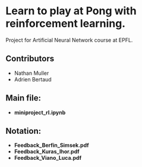 # Learn to play at Pong with reinforcement learning.
Project for Artificial Neural Network course at EPFL.

## Contributors

* Nathan Muller
* Adrien Bertaud

## Main file:
* **miniproject_rl.ipynb**

## Notation:
* **Feedback_Berfin_Simsek.pdf**
* **Feedback_Kuras_Ihor.pdf**
* **Feedback_Viano_Luca.pdf**

